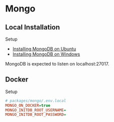 # Mongo

## Local Installation

Setup
- [Installing MongoDB on Ubuntu](https://www.mongodb.com/docs/manual/tutorial/install-mongodb-on-ubuntu/)
- [Installing MongoDB on Windows](https://www.mongodb.com/docs/manual/tutorial/install-mongodb-on-windows/)

MongoDB is expected to listen on localhost:27017.

## Docker

Setup
```ini
# packages/mongo/.env.local
MONGO_ON_DOCKER=true
MONGO_INITDB_ROOT_USERNAME=
MONGO_INITDB_ROOT_PASSWORD=
```
